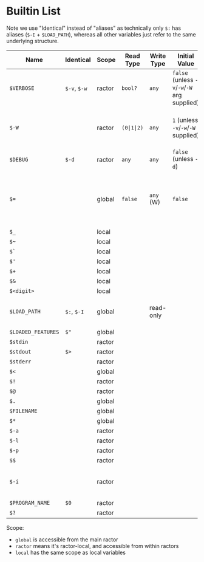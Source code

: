# Builtin List

Note we use "Identical" instead of "aliases" as technically only `$:` has aliases (`$-I` + `$LOAD_PATH`), whereas all other variables just refer to the same underlying structure.
<!--
| Name               |  Identical    | Valid RBS types | Initial Value | Notes | TODO? |
|--------------------|---------------|-----------------|-------|---|
| `$VERBOSE`         |  `$-v`, `$-w` | `bool?`         | false (unless `-v`/`-w`/`-W` arg supplied) | Can be assigned any value, but uses truthiness | |
| `$-W`              |               | `(0 \| 1 \| 2)`   | 1 (unless `-v`/`-w`/`-W` supplied)         | Returns `2`, `1`, `0` for `$-v` value of `true`/`false`/`nil`, respectively | |
| `$DEBUG`           |  `$-d`        | `any`           | false (unless `-d` supplied) | Can be assigned any value | |
| `$=`               |               | `false`         | `false` | used to be used for case-insensitive string + regex comparsions, now always `false`. | |
| `$_`               |               | `any`           | `nil` | "faux-global" (same scope as local variable) | |
| `$~`               |               | `MatchData?`    | `nil` | "faux-global"; same as `Regexp.last_match` | |
| ``$` ``            |               | `String?`       | `nil` | "faux-global"; same as `$~.pre_match` | |
| `$'`               |               | `String?`       | `nil` | "faux-global"; same as `$~.post_match` | |
| `$+`               |               | `String?`       | `nil` | "faux-global"; same as `$~[-1]` | |
| `$&`               |               | `String?`       | `nil` | "faux-global"; same as `$~[0]` | |
| `$<digit>`         |               | `String?`       | `nil` | "faux-global"; same as `$[<digit>]` | |
| `$LOAD_PATH`       |  `$:`, `$-I`  |                 |       |  | `$LOAD_PATH` amd `$-I` are actual aliases of `$:` |
| `$LOADED_FEATURES` |  `$"`         |                 |       |  | + |
| `$stdin`           |               |                 |       |  | + |
| `$stdout`          |  `$>`         |                 |       |  | + |
| `$stderr`          |               |                 |       |  | + |
| `$<`               |               |                 |       |  | + |
| `$!`               |               |                 |       |  | + |
| `$@`               |               |                 |       |  | + |
| `$.`               |               |                 |       |  | + |
| `$FILENAME`        |               |                 |       |  | + |
| `$*`               |               |                 |       |  | + |
| `$-a`              |               |                 |       |  | + |
| `$-l`              |               |                 |       |  | + |
| `$-p`              |               |                 |       |  | + |
| `$$`               |               |                 |       |  | + |
| `$-i`              |               |                 |       |  | + |
| `$PROGRAM_NAME`    |  `$0`         |                 |       |  | + |
| `$?`               |               |                 |       |  | + |

 -->


| Name               | Identical    | Scope  | Read Type   | Write Type | Initial Value                                | Notes |
|--------------------|--------------|--------|-----------  |------------|----------------------------------------------|-------|
| `$VERBOSE`         | `$-v`, `$-w` | ractor | `bool?`     | `any`      | `false` (unless `-v`/`-w`/`-W` arg supplied) | Can be assigned any value, but uses truthiness |
| `$-W`              |              | ractor | `(0\|1\|2)` | `any`      | `1` (unless `-v`/`-w`/`-W` supplied)         | Returns `2`, `1`, `0` for `$-v` value of `true`/`false`/`nil`, respectively |
| `$DEBUG`           | `$-d`        | ractor | `any`       | `any`      | `false` (unless `-d`)                        | |
| `$=`               |              | global | `false`     | `any` (W)  | `false`                                      | used to be used for case-insensitive string + regex comparsions, now always `false`. |
| `$_`               |              | local  |             |            |                                              |       | <!--  `any`           | `nil` | "faux-global" (same scope as local variable) | | -->
| `$~`               |              | local  |             |            |                                              |       | <!--  `MatchData?`    | `nil` | "faux-global"; same as `Regexp.last_match` | | -->
| ``$` ``            |              | local  |             |            |                                              |       | <!--  `String?`       | `nil` | "faux-global"; same as `$~.pre_match` | | -->
| `$'`               |              | local  |             |            |                                              |       | <!--  `String?`       | `nil` | "faux-global"; same as `$~.post_match` | | -->
| `$+`               |              | local  |             |            |                                              |       | <!--  `String?`       | `nil` | "faux-global"; same as `$~[-1]` | | -->
| `$&`               |              | local  |             |            |                                              |       | <!--  `String?`       | `nil` | "faux-global"; same as `$~[0]` | | -->
| `$<digit>`         |              | local  |             |            |                                              |       | <!--  `String?`       | `nil` | "faux-global"; same as `$[<digit>]` | | -->
| `$LOAD_PATH`       | `$:`, `$-I`  | global |             | read-only  |                                              | `$LOAD_PATH` amd `$-I` are actual aliases of `$:` |
| `$LOADED_FEATURES` | `$"`         | global |             |            |                                              |       |
| `$stdin`           |              | ractor |             |            |                                              |       |
| `$stdout`          | `$>`         | ractor |             |            |                                              |       |
| `$stderr`          |              | ractor |             |            |                                              |       |
| `$<`               |              | global |             |            |                                              |       |
| `$!`               |              | ractor |             |            |                                              |       |
| `$@`               |              | ractor |             |            |                                              |       |
| `$.`               |              | global |             |            |                                              |       |
| `$FILENAME`        |              | global |             |            |                                              |       |
| `$*`               |              | global |             |            |                                              |       |
| `$-a`              |              | ractor |             |            |                                              |       |
| `$-l`              |              | ractor |             |            |                                              |       |
| `$-p`              |              | ractor |             |            |                                              |       |
| `$$`               |              | ractor |             |            |                                              |       |
| `$-i`              |              | ractor |             |            |                                              | ractor-local, unlike other ARGV ones? bug?       |
| `$PROGRAM_NAME`    | `$0`         | ractor |             |            |                                              |       |
| `$?`               |              | ractor |             |            |                                              |       |

Scope:
- `global` is accessible from the main ractor
- `ractor` means it's ractor-local, and accessible from within ractors
- `local` has the same scope as local variables
